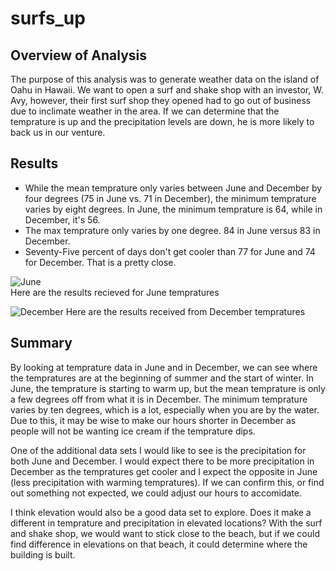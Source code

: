 # surfs_up

## Overview of Analysis<br>
The purpose of this analysis was to generate weather data on the island of Oahu in Hawaii. We want to open a surf and shake shop with an investor, W. Avy, however, their first surf shop they opened had to go out of business due to inclimate weather in the area. If we can determine that the temprature is up and the precipitation levels are down, he is more likely to back us in our venture.<br>

## Results<br>
* While the mean temprature only varies between June and December by four degrees (75 in June vs. 71 in December), the minimum temprature varies by eight degrees. In June, the minimum temprature is 64, while in December, it's 56.<br>
* The max temprature only varies by one degree. 84 in June versus 83 in December.<br>
* Seventy-Five percent of days don't get cooler than 77 for June and 74 for December. That is a pretty close.<br>

![June](https://user-images.githubusercontent.com/94804527/164592258-ab6c2138-24f6-48d5-a11c-6eb42ad67202.png)<br>
Here are the results recieved for June tempratures<br>

![December](https://user-images.githubusercontent.com/94804527/164592311-868ba0b0-748b-4e3b-b633-a72a8329aa87.png)
Here are the results received from December tempratures<br>

## Summary<br>
By looking at temprature data in June and in December, we can see where the tempratures are at the beginning of summer and the start of winter. In June, the temprature is starting to warm up, but the mean temprature is only a few degrees off from what it is in December. The minimum temprature varies by ten degrees, which is a lot, especially when you are by the water. Due to this, it may be wise to make our hours shorter in December as people will not be wanting ice cream if the temprature dips. <br>

One of the additional data sets I would like to see is the precipitation for both June and December. I would expect there to be more precipitation in December as the tempratures get cooler and I expect the opposite in June (less precipitation with warming tempratures). If we can confirm this, or find out something not expected, we could adjust our hours to accomidate. <br>

I think elevation would also be a good data set to explore. Does it make a different in temprature and precipitation in elevated locations? With the surf and shake shop, we would want to stick close to the beach, but if we could find difference in elevations on that beach, it could determine where the building is built.
